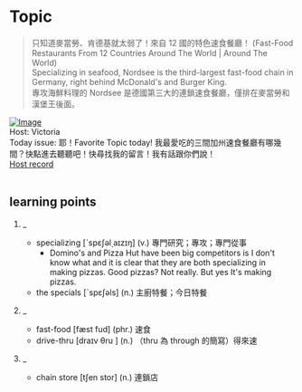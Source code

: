 # Topic

> 只知道麥當勞、肯德基就太弱了！來自 12 國的特色速食餐廳！ (Fast-Food Restaurants From 12 Countries Around The World | Around The World) <br>
> Specializing in seafood, Nordsee is the third-largest fast-food chain in Germany, right behind McDonald's and Burger King. <br>
> 專攻海鮮料理的 Nordsee 是德國第三大的連鎖速食餐廳，僅排在麥當勞和漢堡王後面。 <br>

[![Image](https://cdn.voicetube.com/assets/thumbnails/CLOUITxPv6A.jpg)](https://www.youtube.com/embed/CLOUITxPv6A?rel=0&showinfo=0&cc_load_policy=0&controls=1&autoplay=1&iv_load_policy=3&playsinline=1&wmode=transparent&start=107&end=116&enablejsapi=1&origin=https://tw.voicetube.com&widgetid=1)<br>
Host: Victoria
<br>Today issue: 耶！Favorite Topic today! 我最愛吃的三間加州速食餐廳有哪幾間？快點進去聽聽吧！快尋找我的留言！我有話跟你們說！
<br>
[Host record](https://cdn.voicetube.com/everyday_records/4676/1599633937.mp3)
<br><br>
## learning points
1. _
	* specializing [ˋspɛʃəl͵aɪzɪŋ] (v.) 專門研究；專攻；專門從事
		- Domino's and Pizza Hut have been big competitors is I don't know what and it is clear that they are both specializing in making pizzas. Good pizzas? Not really. But yes It's making pizzas.
	* the specials [ˋspɛʃəls] (n.) 主廚特餐；今日特餐

2. _
	* fast-food [fæst fud] (phr.) 速食
	* drive-thru [draɪv θru ] (n.) （thru 為 through 的簡寫）得來速

3. _
	* chain store [tʃen stor] (n.) 連鎖店
